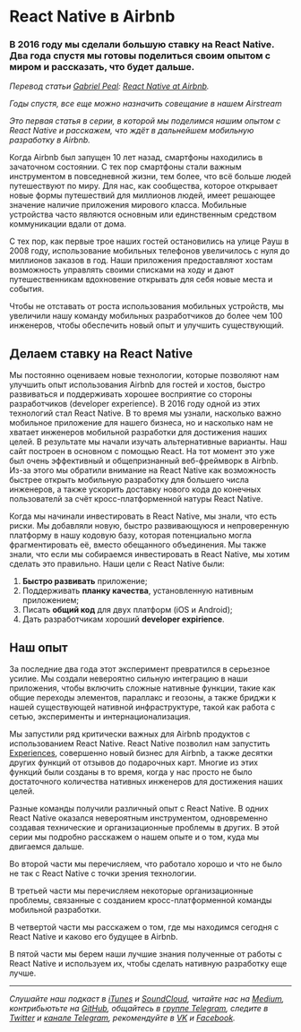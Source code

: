 # React Native в Airbnb
### В 2016 году мы сделали большую ставку на React Native. Два года спустя мы готовы поделиться своим опытом с миром и рассказать, что будет дальше.

*Перевод статьи [Gabriel Peal](https://medium.com/@gpeal): [React Native at Airbnb](https://medium.com/airbnb-engineering/react-native-at-airbnb-f95aa460be1c).*

[](https://cdn-images-1.medium.com/max/2000/1*P9Kc_EWojKpqfc1-_AhnSg.jpeg)
*Годы спустя, все еще можно назначить совещание в нашем Airstream*

*Это первая статья в серии, в которой мы поделимся нашим опытом с React Native и расскажем, что ждёт в дальнейшем мобильную разработку в Airbnb.*

Когда Airbnb был запущен 10 лет назад, смартфоны находились в зачаточном состоянии. С тех пор смартфоны стали важным инструментом в повседневной жизни, тем более, что всё больше людей путешествуют по миру. Для нас, как сообщества, которое открывает новые формы путешествий для миллионов людей, имеет решающее значение наличие приложения мирового класса. Мобильные устройства часто являются основным или единственным средством коммуникации вдали от дома.

С тех пор, как первые трое наших гостей остановились на улице Рауш в 2008 году, использование мобильных телефонов увеличилось с нуля до миллионов заказов в год. Наши приложения предоставляют хостам возможность управлять своими списками на ходу и дают путешественникам вдохновение открывать для себя новые места и события.

Чтобы не отставать от роста использования мобильных устройств, мы увеличили нашу команду мобильных разработчиков до более чем 100 инженеров, чтобы обеспечить новый опыт и улучшить существующий.

## Делаем ставку на React Native

Мы постоянно оцениваем новые технологии, которые позволяют нам улучшить опыт использования Airbnb для гостей и хостов, быстро развиваться и поддерживать хорошее восприятие со стороны разработчиков (developer experience). В 2016 году одной из этих технологий стал React Native. В то время мы узнали, насколько важно мобильное приложение для нашего бизнеса, но и насколько нам не хватает инженеров мобильной разработки для достижения наших целей. В результате мы начали изучать альтернативные варианты. Наш сайт построен в основном с помощью React. На тот момент это уже был очень эффективный и общепризнанный веб-фреймворк в Airbnb. Из-за этого мы обратили внимание на React Native как возможность быстрее открыть мобильную разработку для большего числа инженеров, а также ускорить доставку нового кода до конечных пользователй за счёт кросс-платформенной натуры React Native.

Когда мы начинали инвестировать в React Native, мы знали, что есть риски. Мы добавляли новую, быстро развивающуюся и непроверенную платформу в нашу кодовую базу, которая потенциально могла фрагментировать её, вместо обещанного объединения. Мы также знали, что если мы собираемся инвестировать в React Native, мы хотим сделать это правильно. Наши цели с React Native были:

1. **Быстро развивать** приложение; 
2. Поддерживать **планку качества**, установленную нативным приложением;
3. Писать **общий код** для двух платформ (iOS и Android);
4. Дать разработчикам хороший **developer expirience**.

## Наш опыт

За последние два года этот эксперимент превратился в серьезное усилие. Мы создали невероятно сильную интеграцию в наши приложения, чтобы включить сложные нативные функции, такие как общие переходы элементов, параллакс и геозоны, а также бриджи к нашей существующей нативной инфраструктуре, такой как работа с сетью, эксперименты и интернационализация.

Мы запустили ряд критически важных для Airbnb продуктов с использованием React Native. React Native позволил нам запустить [Experiences](https://www.airbnb.com/s/experiences), совершенно новый бизнес для Airbnb, а также десятки других функций от отзывов до подарочных карт. Многие из этих функций были созданы в то время, когда у нас просто не было достаточного количества нативных инженеров для достижения наших целей.

Разные команды получили различный опыт с React Native. В одних React Native оказался невероятным инструментом, одновременно создавая технические и организационные проблемы в других. В этой серии мы подробно расскажем о нашем опыте и о том, куда мы двигаемся дальше.

Во второй части мы перечисляем, что работало хорошо и что не было не так с React Native с точки зрения технологии.

В третьей части мы перечисляем некоторые организационные проблемы, связанные с созданием кросс-платформенной команды мобильной разработки.

В четвертой части мы расскажем о том, где мы находимся сегодня с React Native и каково его будущее в Airbnb.

В пятой части мы берем наши лучшие знания полученные от работы с React Native и используем их, чтобы сделать нативную разработку еще лучше.

- - - -

*Слушайте наш подкаст в [iTunes](https://itunes.apple.com/ru/podcast/девшахта/id1226773343) и [SoundCloud](https://soundcloud.com/devschacht), читайте нас на [Medium](https://medium.com/devschacht), контрибьютьте на [GitHub](https://github.com/devSchacht), общайтесь в [группе Telegram](https://t.me/devSchacht), следите в [Twitter](https://twitter.com/DevSchacht) и [канале Telegram](https://t.me/devSchachtChannel), рекомендуйте в [VK](https://vk.com/devschacht) и [Facebook](https://www.facebook.com/devSchacht).*

